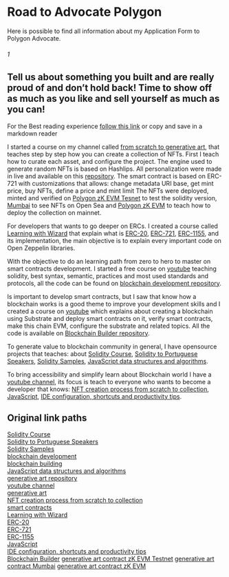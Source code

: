 # Road to Advocate Polygon
Here is possible to find all information about my Application Form to Polygon Advocate. 

###### 1
## Tell us about something you built and are really proud of and don’t hold back! Time to show off as much as you like and sell yourself as much as you can!
For the Best reading experience [follow this link](https://github.com/juancolchete/RoadToAdvocatePolygon/blob/main/README.md#1) or copy and save in a markdown reader   

I started a course on my channel called [from scratch to generative art](https://t.ly/4pevV), that teaches step by step how you can create a collection of NFTs. First I teach how to curate each asset, and configure the project. The engine used to generate random NFTs is based on Hashlips. All personalization were made in live and available on this  [repository](https://t.ly/HQLkH). The smart contract is based on ERC-721 with customizations that allows: change metadata URI base, get mint price, buy NFTs, define a price and mint limit  The NFTs were deployed, minted and verified on [Polygon zK EVM Tesnet](https://t.ly/cebuW) to test the solidity version, [Mumbai](https://t.ly/ENZvx) to see NFTs on Open Sea and [Polygon zK EVM](https://t.ly/St92y) to teach how to deploy the collection on mainnet.

For developers that wants to go deeper on ERCs. I created a course called [Learning with Wizard](https://t.ly/1UdvQ) that explain what is [ERC-20](https://t.ly/xDJ4m), [ERC-721](https://t.ly/Q-08m), [ERC-1155](https://t.ly/PuPve), and its implementation, the main objective is to explain every important code on Open Zeppelin libraries.

With the objective to do an learning path from zero to hero to master on smart contracts development. I started a free course on  [youtube](https://t.ly/hqrP6) teaching solidity, best syntax, semantic, practices and most used standards and protocols, all the code can be found on [blockchain development repository](https://t.ly/G3IYa).

Is important to develop smart contracts, but I saw that know how a blockchain works is a good theme to improve your development skills and I created a course on  [youtube](https://t.ly/cmxN2) which explains about creating a blockchain using Substrate and deploy smart contracts on it, verify smart contracts, make this chain EVM, configure the substrate and related topics. All the code is available on [Blockchain Builder repository](https://t.ly/Fvgvc).

To generate value to blockchain community in general, I have opensource projects that teaches: about [Solidity Course](https://t.ly/Kzs2T), [Solidity to Portuguese Speakers](https://t.ly/Rg2gi), [Solidity Samples](https://t.ly/2fRMN), [JavaScript data structures and algorithms](https://t.ly/BQSj8).     

To bring accessibility and simplify learn about Blockchain world I have a [youtube channel](https://t.ly/J8rC8), its focus is teach to everyone who wants to become a developer that knows:  [NFT creation process from scratch to collection](https://t.ly/mV8M4), [JavaScript](https://t.ly/m7Nud), [IDE configuration, shortcuts and productivity tips](https://t.ly/lYgV_).

## Original link paths
[Solidity Course](https://github.com/juancolchete/SolidityCourse)  
[Solidity to Portuguese Speakers](https://github.com/juancolchete/BlockchainBR)  
[Solidity Samples](https://github.com/juancolchete/SoliditySamples)  
[blockchain development](https://github.com/juancolchete/BlockchainDeveloper)  
[blockchain building](https://github.com/juancolchete/BlockchainBuilder)  
[JavaScript data structures and algorithms](https://github.com/juancolchete/javascriptADS)  
[generative art repository](https://github.com/juancolchete/furnitureDegen)  
[youtube channel](https://www.youtube.com/channel/UCgZB7eGBo6sKBwRfSzCQoJg)  
[generative art](https://www.youtube.com/playlist?list=PLbWtSW17vSe7XZpm6YCYlVk929Jvd4M96&index=1)  
[NFT creation process from scratch to collection](https://www.youtube.com/playlist?list=PLbWtSW17vSe7cOVhuc60dtL49ZTdnUapp)  
[smart contracts](https://www.youtube.com/playlist?list=PLbWtSW17vSe7C6bKGt7_4nyhFkCEIOKQ1)  
[Learning with Wizard](https://www.youtube.com/playlist?list=PLbWtSW17vSe5fAdak7U1eo7nh2uFpyCZW)  
[ERC-20](https://www.youtube.com/watch?v=ok47yukGLYQ&list=PLbWtSW17vSe5fAdak7U1eo7nh2uFpyCZW&index=1)  
[ERC-721](https://www.youtube.com/watch?v=5vkvKFDlZDk&list=PLbWtSW17vSe5fAdak7U1eo7nh2uFpyCZW&index=3)  
[ERC-1155](https://www.youtube.com/watch?v=YgdY1SH1yXs&list=PLbWtSW17vSe5fAdak7U1eo7nh2uFpyCZW&index=5)  
[JavaScript](https://www.youtube.com/playlist?list=PLbWtSW17vSe4ppzFhcxBJutuOQ-F8hJDh)  
[IDE configuration, shortcuts and productivity tips](https://www.youtube.com/playlist?list=PLbWtSW17vSe5cA8y2BVpGKxZIbqCEZoYP)  
[Blockchain Builder](https://www.youtube.com/playlist?list=PLbWtSW17vSe6ghIVaU181H2OWpm_1_dEB)
[generative art contract zK EVM Testnet](https://testnet-zkevm.polygonscan.com/address/0x2434365088f6b905fb84230a6048e4cc0933c9ef)
[generative art contract Mumbai](https://mumbai.polygonscan.com/token/0xc10b75744340e968beb74b5e927aff8543def581)
[generative art contract zK EVM](https://zkevm.polygonscan.com/address/0x7aad05465be693eec606753165229ff5d275c349)